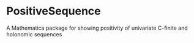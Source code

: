 # PositiveSequence
A Mathematica package for showing positivity of univariate C-finite and holonomic sequences
